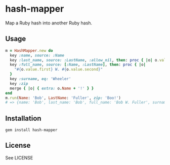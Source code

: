 # hash-mapper

Map a Ruby hash into another Ruby hash.

## Usage

```ruby
m = HashMapper.new do
  key :name, source: :Name
  key :last_name, source: :LastName, :allow_nil, then: proc { |o| o.value + '!' }
  key :full_name, source: [:Name, :LastName], then: proc { |o|
    "#{o.value.first} W. #{o.value.second}"
  }
  key :surname, eq: 'Wheeler'
  key :zip
  merge { |o| { extra: o.Name + '!' } }
end
m.run(Name: 'Bob', LastName: 'Fuller', zip: 'Boo!')
# => {name: 'Bob', last_name: 'Bob', full_name: 'Bob W. Fuller', surname: 'Wheeler', extra: 'Bob!', zip: 'Boo!' }
```

## Installation

```
gem install hash-mapper
```

## License

See LICENSE
